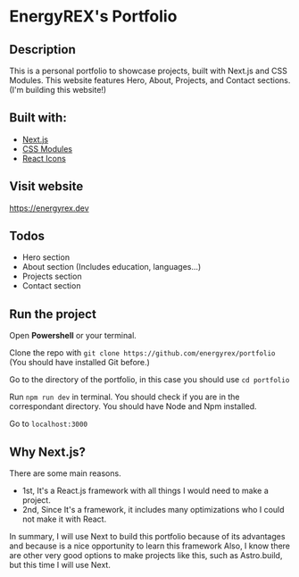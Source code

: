 # EnergyREX's Portfolio

## Description

This is a personal portfolio to showcase projects, built with Next.js and CSS Modules. This website features Hero, About, Projects, and Contact sections.
(I'm building this website!)

## Built with: 

- [Next.js](nextjs.org)
- [CSS Modules](https://nextjs.org/docs/app/building-your-application/styling/css-modules)
- [React Icons](https://react-icons.github.io/react-icons/)  

## Visit website

https://energyrex.dev

## Todos

- Hero section
- About section (Includes education, languages...)
- Projects section
- Contact section

## Run the project

Open **Powershell** or your terminal.

Clone the repo with ``git clone https://github.com/energyrex/portfolio`` (You should have installed Git before.)

Go to the directory of the portfolio, in this case you should use ``cd portfolio``

Run `` npm run dev `` in terminal. You should check if you are in the correspondant directory. You should have Node and Npm installed.

Go to `` localhost:3000 ``

## Why Next.js?

There are some main reasons. 

- 1st, It's a React.js framework with all things I would need to make a project.
- 2nd, Since It's a framework, it includes many optimizations who I could not make it with React.

In summary, I will use Next to build this portfolio because of its advantages and because is a nice opportunity to learn this framework
Also, I know there are other very good options to make projects like this, such as Astro.build, but this time I will use Next.